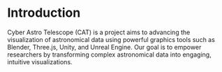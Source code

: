 # Introduction 
Cyber Astro Telescope (CAT) is a project aims to advancing the visualization of astronomical data using powerful graphics tools such as Blender, Three.js, Unity, and Unreal Engine. Our goal is to empower researchers by transforming complex astronomical data into engaging, intuitive visualizations.
